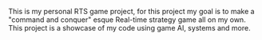 This is my personal RTS game project, for this project my goal is to make a "command and conquer" esque Real-time strategy game all on my own. This project is a showcase of my code using game AI, systems and more.
